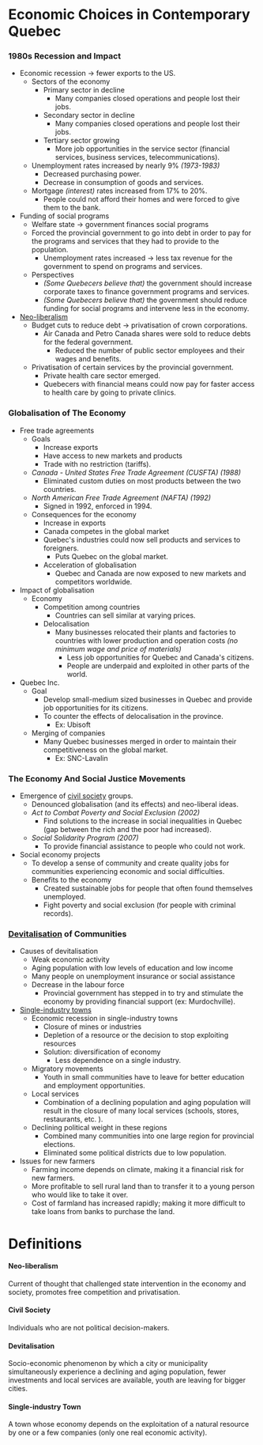 # Economic Choices in Contemporary Quebec

### 1980s Recession and Impact

* Economic recession -> fewer exports to the US.
  * Sectors of the economy
    * Primary sector in decline
      * Many companies closed operations and people lost their jobs.
    * Secondary sector in decline
      * Many companies closed operations and people lost their jobs.
    * Tertiary sector growing
      * More job opportunities in the service sector (financial services, business services, telecommunications).
  * Unemployment rates increased by nearly 9% *(1973-1983)*
    * Decreased purchasing power.
    * Decrease in consumption of goods and services.
  * Mortgage *(interest)* rates increased from 17% to 20%.
    * People could not afford their homes and were forced to give them to the bank.
* Funding of social programs
  * Welfare state -> government finances social programs
  * Forced the provincial government to go into debt in order to pay for the programs and services that they had to provide to the population.
    * Unemployment rates increased -> less tax revenue for the government to spend on programs and services.
  * Perspectives
    * *(Some Quebecers believe that)* the government should increase corporate taxes to finance government programs and services.
    * *(Some Quebecers believe that)* the government should reduce funding for social programs and intervene less in the economy.
* [Neo-liberalism](#neo-liberalism)
  * Budget cuts to reduce debt -> privatisation of crown corporations.
    * Air Canada and Petro Canada shares were sold to reduce debts for the federal government.
      * Reduced the number of public sector employees and their wages and benefits.
  * Privatisation of certain services by the provincial government.
    * Private health care sector emerged.
    * Quebecers with financial means could now pay for faster access to health care by going to private clinics.

### Globalisation of The Economy

* Free trade agreements
  * Goals
    * Increase exports
    * Have access to new markets and products
    * Trade with no restriction (tariffs).
  * *Canada - United States Free Trade Agreement* *(CUSFTA)* *(1988)*
    * Eliminated custom duties on most products between the two countries.
  * *North American Free Trade Agreement* *(NAFTA)* *(1992)*
    * Signed in 1992, enforced in 1994.
  * Consequences for the economy
    * Increase in exports
    * Canada competes in the global market
    * Quebec's industries could now sell products and services to foreigners.
      * Puts Quebec on the global market.
    * Acceleration of globalisation
      * Quebec and Canada are now exposed to new markets and competitors worldwide.
* Impact of globalisation
  * Economy
    * Competition among countries
      * Countries can sell similar at varying prices.
    * Delocalisation
      * Many businesses relocated their plants and factories to countries with lower production and operation costs *(no minimum wage and price of materials)*
        * Less job opportunities for Quebec and Canada's citizens.
        * People are underpaid and exploited in other parts of the world.
* Quebec Inc.
  * Goal
    * Develop small-medium sized businesses in Quebec and provide job opportunities for its citizens.
    * To counter the effects of delocalisation in the province.
      * Ex: Ubisoft
  * Merging of companies
    * Many Quebec businesses merged in order to maintain their competitiveness on the global market.
      * Ex: SNC-Lavalin

### The Economy And Social Justice Movements

* Emergence of [civil society](#civil-society) groups.
  * Denounced globalisation (and its effects) and neo-liberal ideas.
  * *Act to Combat Poverty and Social Exclusion* *(2002)*
    * Find solutions to the increase in social inequalities in Quebec (gap between the rich and the poor had increased).
  * *Social Solidarity Program* *(2007)*
    * To provide financial assistance to people who could not work.
* Social economy projects
  * To develop a sense of community and create quality jobs for communities experiencing economic and social difficulties.
  * Benefits to the economy
    * Created sustainable jobs for people that often found themselves unemployed.
    * Fight poverty and social exclusion (for people with criminal records).

### [Devitalisation](#devitalisation) of Communities

* Causes of devitalisation
  * Weak economic activity
  * Aging population with low levels of education and low income
  * Many people on unemployment insurance or social assistance
  * Decrease in the labour force
    * Provincial government has stepped in to try and stimulate the economy by providing financial support (ex: Murdochville).
* [Single-industry towns](#single-industry-town)
  * Economic recession in single-industry towns
    * Closure of mines or industries
    * Depletion of a resource or the decision to stop exploiting resources
    * Solution: diversification of economy
      * Less dependence on a single industry.
  * Migratory movements
    * Youth in small communities have to leave for better education and employment opportunities.
  * Local services
    * Combination of a declining population and aging population will result in the closure of many local services (schools, stores, restaurants, etc. ).
  * Declining political weight in these regions
    * Combined many communities into one large region for provincial elections.
    * Eliminated some political districts due to low population.
* Issues for new farmers
  * Farming income depends on climate, making it a financial risk for new farmers.
  * More profitable to sell rural land than to transfer it to a young person who would like to take it over.
  * Cost of farmland has increased rapidly; making it more difficult to take loans from banks to purchase the land.

# Definitions

#### Neo-liberalism

Current of thought that challenged state intervention in the economy and society, promotes free competition and privatisation. 

#### Civil Society

Individuals who are not political decision-makers.

#### Devitalisation

Socio-economic phenomenon by which a city or municipality simultaneously experience a declining and aging population, fewer investments and local services are available, youth are leaving for bigger cities. 

#### Single-industry Town

A town whose economy depends on the exploitation of a natural resource by one or a few companies (only one real economic activity).